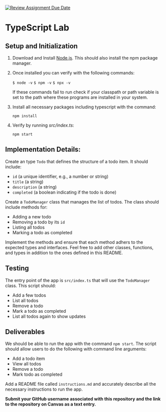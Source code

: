 [![Review Assignment Due Date](https://classroom.github.com/assets/deadline-readme-button-22041afd0340ce965d47ae6ef1cefeee28c7c493a6346c4f15d667ab976d596c.svg)](https://classroom.github.com/a/byCTYTBp)
# TypeScript Lab

## Setup and Initialization

1. Download and Install [Node.js](https://nodejs.org/en/download/package-manager). This should also install the npm package manager.

2. Once installed you can verify with the following commands:

    `$ node -v`
    `$ npm -v`
    `$ npx -v`

    If these commands fail to run check if your classpath or path variable is set to the path where these programs are installed in your system.

3. Install all necessary packages including typescript with the command:

    `npm install`

4. Verify by running _src/index.ts_:

    `npm start`

## Implementation Details:

Create an type `Todo` that defines the structure of a todo item. It should include:

- `id` (a unique identifier, e.g., a number or string)
- `title` (a string)
- `description` (a string)
- `completed` (a boolean indicating if the todo is done)

Create a `TodoManager` class that manages the list of todos. The class should include methods for:

- Adding a new todo
- Removing a todo by its `id`
- Listing all todos
- Marking a todo as completed

Implement the methods and ensure that each method adhers to the expected types and interfaces. Feel free to add other classes, functions, and types in addition to the ones defined in this README. 

## Testing

The entry point of the app is `src/index.ts` that will use the `TodoManager` class. This script should:

- Add a few todos
- List all todos
- Remove a todo
- Mark a todo as completed
- List all todos again to show updates

## Deliverables

We should be able to run the app with the command `npm start`. The script should allow users to do the following with command line arguments:

- Add a todo item
- View all todos
- Remove a todo
- Mark todo as completed

Add a README file called `instructions.md` and accurately describe all the necessary instructions to run the app.

**Submit your GitHub username associated with this repository and the link to the repository on Canvas as a text entry.**

